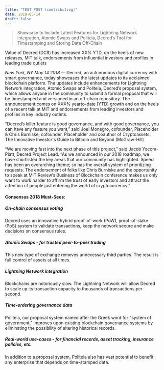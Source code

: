 ```yaml
---
title: "TEST POST (contributing)"
date: 2018-05-14
draft: false
---
```



> Showcase to Include Latest Features for Lightning Network Integration, Atomic Swaps and Politeia, Decred’s Tool for Timestamping and Storing Data Off-Chain


Value of Decred (DCR) has increased XX% YTD, on the heels of new releases, MIT talk, endorsements from influential investors and profiles in leading trade outlets

*New York, NY May 14 2018* — Decred, an autonomous digital currency with smart governance, today showcases the latest updates to its acclaimed blockchain platform. The updates include enhancements for Lightning Network integration, Atomic Swaps and Politeia, Decred’s proposal system, which allows anyone in the community to submit a formal proposal that will be timestamped and versioned in an off-chain repository. The announcement comes on XXX% yearto-date (YTD) growth and on the heels of a recent talk at MIT and endorsements from leading investors and profiles in key industry outlets.

“Decred’s killer feature is good governance, and with good governance, you can have any feature you want,” said Joel Monegro, cofounder, Placeholder & Chris Burniske, cofounder, Placeholder and coauthor of Cryptoassets: The Innovative Investor's Guide to Bitcoin and Beyond (McGraw-Hill)

“We are moving fast into the next phase of this project,” said Jacob Yocom-Piatt, Decred Project Lead. “As we announced in our 2018 roadmap, we have shortlisted the key areas that our community has highlighted. Speed has been an overarching theme; so has the overall system of prioritizing requests. The endorsement of folks like Chris Burniske and the opportunity to speak at MIT Review’s Business of Blockchain conference makes us only want to work harder to affirm the trust of early investors and attract the attention of people just entering the world of cryptocurrency.”

#### Consensus 2018 Must-Sees:

##### On-chain consensus voting

Decred uses an innovative hybrid proof-of-work (PoW), proof-of-stake (PoS) system to validate transactions, keep the network secure and make decisions on consensus rules.

##### Atomic Swaps - for trusted peer-to-peer trading

This new type of exchange removes unnecessary third parties. The result is full control of assets at all times.

##### Lightning Network integration

Blockchains are notoriously slow. The Lightning Network will allow Decred to scale up its transaction capacity to thousands of transactions per second.

##### Time-ordering governance data

Politeia, our proposal system named after the Greek word for "system of government," improves upon existing blockchain governance systems by eliminating the possibility of altering historical records.

##### Real-world use-cases - for financial records, asset tracking, insurance policies, etc.

In addition to a proposal system, Politeia also has vast potential to benefit any enterprise that depends on time-stamped data.


